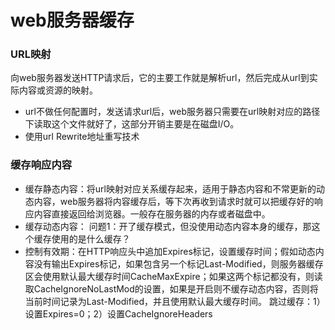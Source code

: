 # web服务器缓存

### URL映射

向web服务器发送HTTP请求后，它的主要工作就是解析url，然后完成从url到实际内容或资源的映射。

- url不做任何配置时，发送请求url后，web服务器只需要在url映射对应的路径下读取这个文件就好了，这部分开销主要是在磁盘I/O。
- 使用url Rewrite地址重写技术



### 缓存响应内容

* 缓存静态内容：将url映射对应关系缓存起来，适用于静态内容和不常更新的动态内容，web服务器将内容缓存后，等下次再收到请求时就可以把缓存好的响应内容直接返回给浏览器。一般存在服务器的内存或者磁盘中。
* 缓存动态内容：
问题1：开了缓存模式，但没使用动态内容本身的缓存，那这个缓存使用的是什么缓存？
* 控制有效期：在HTTP响应头中追加Expires标记，设置缓存时间；假如动态内容没有输出Expires标记，如果包含另一个标记Last-Modified，则服务器缓存区会使用默认最大缓存时间CacheMaxExpire；如果这两个标记都没有，则读取CacheIgnoreNoLastMod的设置，如果是开启则不缓存动态内容，否则将当前时间记录为Last-Modified，并且使用默认最大缓存时间。
跳过缓存：1）设置Expires=0；2）设置CacheIgnoreHeaders                                                                            
